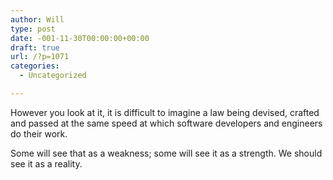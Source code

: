 ```yaml
---
author: Will
type: post
date: -001-11-30T00:00:00+00:00
draft: true
url: /?p=1071
categories:
  - Uncategorized

---
```

However you look at it, it is difficult to imagine a law being devised, crafted and passed at the same speed at which software developers and engineers do their work.

Some will see that as a weakness; some will see it as a strength. We should see it as a reality.
